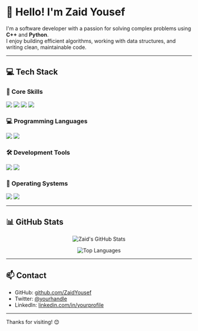 # 👋 Hello! I'm Zaid Yousef

I'm a software developer with a passion for solving complex problems using **C++** and **Python**.  
I enjoy building efficient algorithms, working with data structures, and writing clean, maintainable code.

---

## 💻 Tech Stack

### 🧠 Core Skills
<p>
  <img src="https://img.shields.io/badge/Skill-Problem%20Solving-blueviolet?style=for-the-badge" />
  <img src="https://img.shields.io/badge/Skill-Data%20Structures-9cf?style=for-the-badge" />
  <img src="https://img.shields.io/badge/Skill-Algorithms-orange?style=for-the-badge" />
  <img src="https://img.shields.io/badge/Skill-OOP-4B8BBE?style=for-the-badge" />
</p>

### 💻 Programming Languages
<p>
  <img src="https://img.shields.io/badge/Python-3776AB?style=for-the-badge&logo=python&logoColor=white" />
  <img src="https://img.shields.io/badge/C++-00599C?style=for-the-badge&logo=c%2b%2b&logoColor=white" />
</p>

### 🛠 Development Tools
<p>
  <img src="https://img.shields.io/badge/Git-F05032?style=for-the-badge&logo=git&logoColor=white" />
  <img src="https://img.shields.io/badge/VS%20Code-007ACC?style=for-the-badge&logo=visual-studio-code&logoColor=white" />
</p>

### 🐧 Operating Systems
<p>
  <img src="https://img.shields.io/badge/Linux-FCC624?style=for-the-badge&logo=linux&logoColor=black" />
  <img src="https://img.shields.io/badge/Bash-4EAA25?style=for-the-badge&logo=gnu-bash&logoColor=white" />
</p>

---

## 📊 GitHub Stats

<p align="center">
  <img src="https://github-readme-stats.vercel.app/api?username=ZaidYousef&show_icons=true&theme=tokyonight&hide_border=true" alt="Zaid's GitHub Stats" />
</p>

<p align="center">
  <img src="https://github-readme-stats.vercel.app/api/top-langs/?username=ZaidYousef&layout=compact&theme=tokyonight&hide_border=true" alt="Top Languages" />
</p>

---

## 📫 Contact

- GitHub: [github.com/ZaidYousef](https://github.com/ZaidYousef)  
- Twitter: [@yourhandle](https://twitter.com/yourhandle)  
- LinkedIn: [linkedin.com/in/yourprofile](https://linkedin.com/in/yourprofile)

---

Thanks for visiting! 😊
